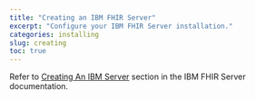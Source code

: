 ```yaml
---
title: "Creating an IBM FHIR Server"
excerpt: "Configure your IBM FHIR Server installation."
categories: installing
slug: creating
toc: true
---
```


Refer to [Creating An IBM Server](https://ibm.github.io/FHIR/cloudpak/1.0/installing/creating) section in the IBM FHIR Server documentation.